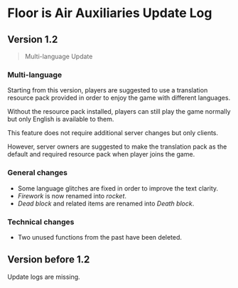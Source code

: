 # Floor is Air Auxiliaries Update Log

## Version 1.2

> Multi-language Update

### Multi-language

Starting from this version, players are suggested to use a translation resource pack provided in order to enjoy the game with different languages.

Without the resource pack installed, players can still play the game normally but only English is available to them.

This feature does not require additional server changes but only clients.

However, server owners are suggested to make the translation pack as the default and required resource pack when player joins the game.

### General changes

- Some language glitches are fixed in order to improve the text clarity.
- _Firework_ is now renamed into _rocket_.
- _Dead block_ and related items are renamed into _Death block_.

### Technical changes

- Two unused functions from the past have been deleted.

## Version before 1.2
Update logs are missing.
